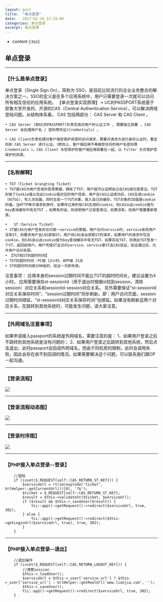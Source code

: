 ```yaml
---
layout: post
title:  "单点登录"
date:   2017-02-16 12:19:00
categories: 单点登录
excerpt: 单点登录
---
```


* content
{:toc}

## 单点登录

---

### 【什么是单点登录】 ###  


单点登录（Single Sign On），简称为 SSO，是目前比较流行的企业业务整合的解决方案之一。SSO的定义是在多个应用系统中，用户只需要登录一次就可以访问所有相互信任的应用系统。
【单点登录实现原理】
	• UC的PASSPORT系统基于耶鲁大学开发的、开源的CAS（Central Authentication Service），可以解决跨域登陆问题。从结构体系看， CAS 包括两部分： CAS Server 和 CAS Client 。

	• CAS Server (即UC的PASSPORT)负责完成对用户的认证工作 , 需要独立部署 , CAS Server 会处理用户名 / 密码等凭证(Credentials) 。

	• CAS Client负责处理对客户端受保护资源的访问请求，需要对请求方进行身份认证时，重定向到 CAS Server 进行认证。（原则上，客户端应用不再接受任何的用户名密码等 Credentials ）。CAS Client 与受保护的客户端应用部署在一起，以 Filter 方式保护受保护的资源。


---

### 【名称解释】 ###  


	• TGT（Ticket Grangting Ticket）
	• TGT是CAS为用户签发的登录票据，拥有了TGT，用户就可以证明自己在CAS成功登录过。TGT封装了Cookie值以及此Cookie值对应的用户信息。用户在CAS认证成功后，CAS生成cookie（叫TGC），写入浏览器，同时生成一个TGT对象，放入自己的缓存，TGT对象的ID就是cookie的值。当HTTP再次请求到来时，如果传过来的有CAS生成的cookie，则CAS以此cookie值为key查询缓存中有无TGT ，如果有的话，则说明用户之前登录过，如果没有，则用户需要重新登录。

	•   ST（Service Ticket）
	• ST是CAS为用户签发的访问某一service的票据。用户访问service时，service发现用户没有ST，则要求用户去CAS获取ST。用户向CAS发出获取ST的请求，如果用户的请求中包含cookie，则CAS会以此cookie值为key查询缓存中有无TGT，如果存在TGT，则用此TGT签发一个ST，返回给用户。用户凭借ST去访问service，service拿ST去CAS验证，验证通过后，允许用户访问资源。
	• 【TGT和ST的超时时间】
	• TGT的超时时间：PC端 12小时，APP端 31天
	• ST的超时时间是分钟级的，验证一次即失效。

注意事项：
       应用本身的session过期时间不能比TGT的超时时间长，建议设置为4小时。
       应用需要保存st-sessionId（用于退出时根据st找到session，清除session）对应关系和sessionId-session对应关系。
       另外需要保证“st-sessionId对应关系保存时间”、“session过期时间”同步刷新。即：用户访问页面，session过期时间顺延，“st-sessionId对应关系保存时间”也顺延。如果没有刷新这两个对应关系，在跳转到其他系统时，可能发生问题，请大家注意。


---

### 【外网域名注意事项】 ###  


如果申请接入passport的系统是外网域名，需要注意的是：
1、如果用户登录之后不跳转到其他系统是没有问题的；
2、如果用户登录之后跳转到其他系统，然后点击退出，此时passport会回调外网域名，而由于同机房的限制，此时会调用失败，因此会存在收不到回调的情况。如果需要解决这个问题，可以联系我们跟OP一起沟通。


---

### 【登录流程】 ###  


![](https://sunzengjun.github.io/css/pics/sso-1.png)


---

### 【登录流程动态图】 ###  


![](https://sunzengjun.github.io/css/pics/sso-2.png)


---

### 【登录时序图】 ###  


![](https://sunzengjun.github.io/css/pics/sso-3.png)


---

### 【PHP接入单点登录--登录】 ###  


        //登陆
        if (isset($_REQUEST[self::CAS_RETURN_ST_KEY])) {
            $serviceUrl = rtrim(explode('ticket', UrlHelper::getCurrentUrl())[0], '?&');
            $ticket = $_REQUEST[self::CAS_RETURN_ST_KEY]; 
            $result = $this->validateSt($ticket, $serviceUrl);
            if ($result && $this->_saveUser($result)) {
                Yii::app()->getRequest()->redirect($serviceUrl, true, 302);
            } else {
                Yii::app()->getRequest()->redirect($this->getLoginUrl($serviceUrl, true), true, 302);
            }   
        }   

---

### 【PHP接入单点登录--退出】 ###  


        //退出操作
        if (isset($_REQUEST[self::CAS_RETURN_LOGOUT_KEY])) {
            //清楚session
            $this->_loadUser();
            $serviceUrl = $this->_user['service_url'] ? $this->_user['service_url'] : UrlHelper::getRealUrl('www.lianjia.com', '');
            $this->_saveUser();
            Yii::app()->getRequest()->redirect($serviceUrl, true, 302);
        }           

